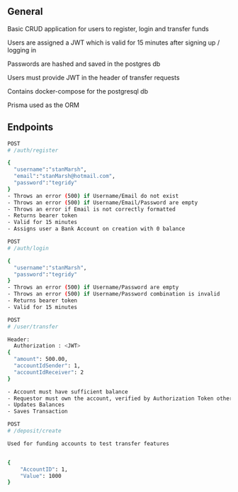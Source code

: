 ## General

Basic CRUD application for users to register, login and transfer funds

Users are assigned a JWT which is valid for 15 minutes after signing up / logging in

Passwords are hashed and saved in the postgres db

Users must provide JWT in the header of transfer requests

Contains docker-compose for the postgresql db

Prisma used as the ORM

## Endpoints

```bash
POST
# /auth/register

{
  "username":"stanMarsh",
  "email":"stanMarsh@hotmail.com",
  "password":"tegridy"
}
- Throws an error (500) if Username/Email do not exist
- Throws an error (500) if Username/Email/Password are empty
- Throws an error if Email is not correctly formatted
- Returns bearer token
- Valid for 15 minutes
- Assigns user a Bank Account on creation with 0 balance
```

```bash
POST
# /auth/login

{
  "username":"stanMarsh",
  "password":"tegridy"
}
- Throws an error (500) if Username/Password are empty
- Throws an error (500) if Username/Password combination is invalid
- Returns bearer token
- Valid for 15 minutes
```

```bash
POST
# /user/transfer

Header:
  Authorization : <JWT>
{
  "amount": 500.00,
  "accountIdSender": 1,
  "accountIdReceiver": 2
}

- Account must have sufficient balance
- Requestor must own the account, verified by Authorization Token otherwise Throws an error (400)
- Updates Balances
- Saves Transaction
```

```bash
POST
# /deposit/create

Used for funding accounts to test transfer features


{
    "AccountID": 1,
    "Value": 1000
}
```
